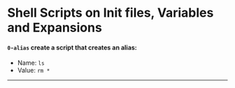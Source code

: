 # Shell Scripts on Init files, Variables and Expansions 

#### `0-alias` create a script that creates an alias:
- Name: `ls`
- Value: `rm *`
---

